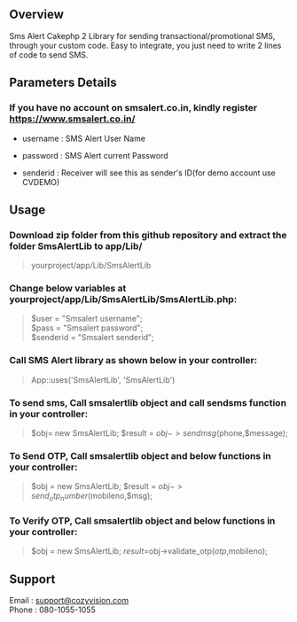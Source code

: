 ## Overview

Sms Alert Cakephp 2 Library for sending transactional/promotional SMS, through your custom code. Easy to integrate, you just need to write 2 lines of code to send SMS.

## Parameters Details
### If you have no account on smsalert.co.in, kindly register https://www.smsalert.co.in/

* username : SMS Alert User Name

* password : SMS Alert current Password

* senderid : Receiver will see this as sender's ID(for demo account use CVDEMO)


## Usage

### Download zip folder from this github repository and extract the folder SmsAlertLib to app/Lib/
> yourproject/app/Lib/SmsAlertLib

### Change below variables at yourproject/app/Lib/SmsAlertLib/SmsAlertLib.php:

  >$user = "Smsalert username";  
  >$pass = "Smsalert password";  
  >$senderid = "Smsalert senderid"; 
  
### Call SMS Alert library as shown below in your controller:

  > App::uses('SmsAlertLib', 'SmsAlertLib')
   
### To send sms, Call smsalertlib object and call sendsms function in your controller:

  > $obj= new SmsAlertLib;
  > $result = $obj->sendmsg($phone,$message);
  
### To Send OTP, Call smsalertlib object and below functions in your controller:

 
  > $obj	= new SmsAlertLib;
  > $result = $obj->send_otp_number($mobileno,$msg);

### To Verify OTP, Call smsalertlib object and below functions in your controller:

  
  > $obj	= new SmsAlertLib;
  > $result=$obj->validate_otp($otp,$mobileno);  
  
  
    
## Support 
  Email :  support@cozyvision.com  
  Phone :  080-1055-1055
